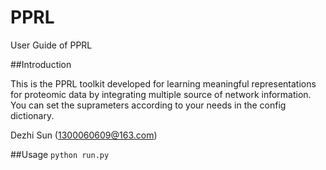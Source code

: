 # PPRL
User Guide of PPRL

##Introduction

This is the PPRL toolkit developed for learning meaningful representations for proteomic data by integrating multiple source of network information. You can set the suprameters according to your needs in the config dictionary.

Dezhi Sun (1300060609@163.com) 

##Usage
```python run.py```
